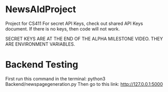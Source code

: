 # NewsAIdProject
Project for CS411
For secret API Keys, check out shared API Keys document. If there is no keys, then code will not work. 

SECRET KEYS ARE AT THE END OF THE ALPHA MILESTONE VIDEO. THEY ARE ENVIRONMENT VARIABLES.

# Backend Testing
First run this command in the terminal: python3 Backend/newspagegeneration.py
Then go to this link: http://127.0.0.1:5000
